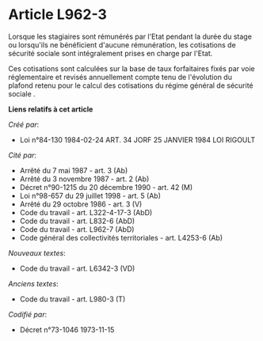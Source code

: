 # Article L962-3

Lorsque les stagiaires sont rémunérés par l'Etat pendant la durée du stage ou lorsqu'ils ne bénéficient d'aucune
rémunération, les cotisations de sécurité sociale sont intégralement prises en charge par l'Etat.

Ces cotisations sont calculées sur la base de taux forfaitaires fixés par voie réglementaire et revisés annuellement compte
tenu de l'évolution du plafond retenu pour le calcul des cotisations du régime général de sécurité sociale .

**Liens relatifs à cet article**

_Créé par_:

  - Loi n°84-130 1984-02-24 ART. 34 JORF 25 JANVIER 1984 LOI RIGOULT

_Cité par_:

  - Arrêté du 7 mai 1987 - art. 3 (Ab)
  - Arrêté du 3 novembre 1987 - art. 2 (Ab)
  - Décret n°90-1215 du 20 décembre 1990 - art. 42 (M)
  - Loi n°98-657 du 29 juillet 1998 - art. 5 (Ab)
  - Arrêté du 29 octobre 1986 - art. 3 (V)
  - Code du travail - art. L322-4-17-3 (AbD)
  - Code du travail - art. L832-6 (AbD)
  - Code du travail - art. L962-7 (AbD)
  - Code général des collectivités territoriales - art. L4253-6 (Ab)

_Nouveaux textes_:

  - Code du travail - art. L6342-3 (VD)

_Anciens textes_:

  - Code du travail - art. L980-3 (T)

_Codifié par_:

  - Décret n°73-1046 1973-11-15
